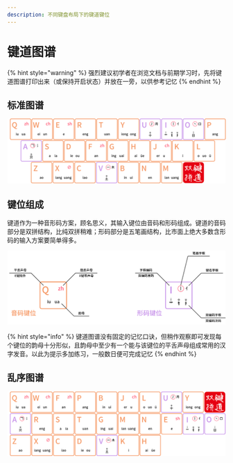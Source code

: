 ```yaml
---
description: 不同键盘布局下的键道键位
---
```


# 键道图谱

{% hint style="warning" %}
强烈建议初学者在浏览文档与前期学习时，先将键道图谱打印出来（或保持开启状态）并放在一旁，以供参考记忆
{% endhint %}

## 标准图谱

![QWERTY](../.gitbook/assets/xkjd-qwerty.png)

## 键位组成

键道作为一种音形码方案，顾名思义，其输入键位由音码和形码组成。键道的音码部分是双拼结构，比纯双拼稍难；形码部分是五笔画结构，比市面上绝大多数含形码的输入方案要简单得多。

![](../.gitbook/assets/xkjd-rules.png)

{% hint style="info" %}
键道图谱没有固定的记忆口诀，但稍作观察即可发现每个键位的韵母十分形似，且韵母中至少有一个能与该键位的平舌声母组成常用的汉字发音。以此为提示多加练习，一般数日便可完成记忆
{% endhint %}

## 乱序图谱

![Colemak-DH Matrix](../.gitbook/assets/xkjd-colemak-dh-matrix.png)

